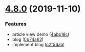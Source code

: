 <a name="4.8.0"></a>
# [4.8.0](https://github.com/easy-team/egg-react-webpack-boilerplate/compare/4.7.0...4.8.0) (2019-11-10)


### Features

* article view demo ([4abb18c](https://github.com/easy-team/egg-react-webpack-boilerplate/commit/4abb18c))
* blog ([0b74a62](https://github.com/easy-team/egg-react-webpack-boilerplate/commit/0b74a62))
* implement blog ([c2f56ab](https://github.com/easy-team/egg-react-webpack-boilerplate/commit/c2f56ab))



